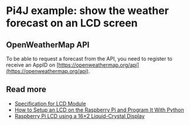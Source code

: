 # Pi4J example: show the weather forecast on an LCD screen

## OpenWeatherMap API

To be able to request a forecast from the API, you need to register to receive an AppID on [https://openweathermap.org/api](https://openweathermap.org/api).

## Read more
* [Specification for LCD Module](https://www.openhacks.com/uploadsproductos/eone-1602a1.pdf)
* [How to Setup an LCD on the Raspberry Pi and Program It With Python](http://www.circuitbasics.com/raspberry-pi-lcd-set-up-and-programming-in-python/)
* [Raspberry Pi LCD using a 16×2 Liquid-Crystal Display](https://pimylifeup.com/raspberry-pi-lcd-16x2/)